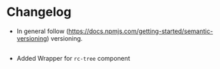 # Changelog
* In general follow (https://docs.npmjs.com/getting-started/semantic-versioning) versioning.

## <next>
* Added Wrapper for `rc-tree` component
